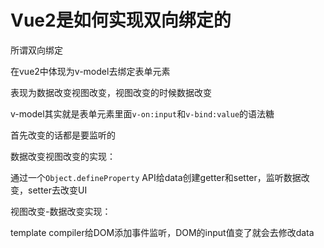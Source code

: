 # Vue2是如何实现双向绑定的

所谓双向绑定

在vue2中体现为v-model去绑定表单元素

表现为数据改变视图改变，视图改变的时候数据改变



v-model其实就是表单元素里面`v-on:input`和`v-bind:value`的语法糖



首先改变的话都是要监听的

数据改变视图改变的实现：

通过一个`Object.defineProperty` API给data创建getter和setter，监听数据改变，setter去改变UI



视图改变-数据改变实现：

template compiler给DOM添加事件监听，DOM的input值变了就会去修改data





